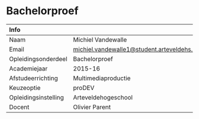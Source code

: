 Bachelorproef
=============

| Info          | |
| :------------ |:------------- |
| Naam | Michiel Vandewalle |
| Email | michiel.vandewalle1@student.arteveldehs.be |
| Opleidingsonderdeel | Bachelorproef |
| Academiejaar | 2015-16 |
| Afstudeerrichting | Multimediaproductie |
| Keuzeoptie | proDEV |
| Opleidingsinstelling | Arteveldehogeschool |
| Docent | Olivier Parent |